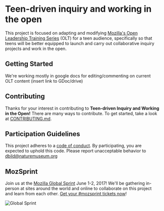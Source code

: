 # Teen-driven inquiry and working in the open

This project is focused on adapting and modifying [Mozilla's Open Leadership Training Series](https://mozilla.github.io/open-leadership-training-series/) (OLT) for a teen audience, specifically so that teens will be better equipped to launch and carry out collaborative inquiry projects and work in the open.

## Getting Started

We're working mostly in google docs for editing/commenting on current OLT content  (insert link to GDoc/drive)

## Contributing

Thanks for your interest in contributing to **Teen-driven Inquiry and Working in the Open!** There are many ways to contribute. To get started, take a look at [CONTRIBUTING.md](CONTRIBUTING.md).

## Participation Guidelines

This project adheres to a [code of conduct](CODE_OF_CONDUCT.md). By participating, you are expected to uphold this code. Please report unacceptable behavior to dbild@naturemuseum.org 

## MozSprint

Join us at the [Mozilla Global Sprint](http://mozilla.github.io/global-sprint/) June 1-2, 2017! We'll be gathering in-person at sites around the world and online to collaborate on this project and learn from each other. [Get your #mozsprint tickets now](http://mozilla.github.io/global-sprint/)!

![Global Sprint](https://cloud.githubusercontent.com/assets/617994/24632585/b2b07dcc-1892-11e7-91cf-f9e473187cf7.png)
